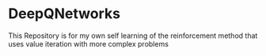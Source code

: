 # DeepQNetworks
This Repository is for my own self learning of the reinforcement method that uses value iteration with more complex problems
